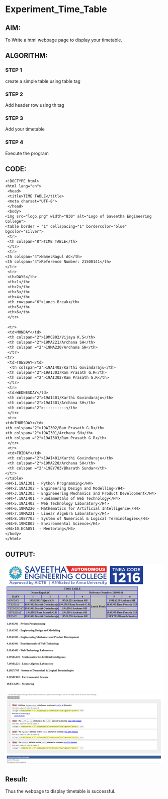 # Experiment_Time_Table

## AIM:
To Write a html webpage page to display your timetable.

## ALGORITHM:
### STEP 1
create a simple table using table tag
### STEP 2
Add header row using th tag
### STEP 3
Add your timetable
### STEP 4
Execute the program

## CODE:
~~~<!DOCTYPE html>
<!DOCTYPE html>
<html lang="en">
 <head>
 <title>TIME TABLE</title>
 <meta charset="UTF-8">
 </head>
 <body>
<img src="logo.png" width="830" alt="Logo of Saveetha Engineering College">
<table border = "1" cellspacing="1" bordercolor="blue" bgcolor="silver">
 <tr>
 <th colspan="8">TIME TABLE</th>
 </tr>
 <tr>
<th colspan="4">Name:Ragul AC</th>
<th colspan="4">Reference Number: 21500141</th>
</tr>
 <tr>
 <th>DAYS</th>
 <th>1</th>
 <th>2</th>
 <th>3</th>
 <th>4</th>
 <th rowspan="6">Lunch Break</th>
 <th>5</th>
 <th>6</th>
 </tr>
 
 <tr>
 <td>MONDAY</td>
 <th colspan="2">19MC802/Vijaya K.S</th>
 <th colspan="2">19MA221/Archana SH</th>
 <th colspan ="2">19MA220/Archana SH</th>
 </tr>
<tr>
 <td>TUESDAY</td>
  <th colspan="2">19AI402/Karthi Govindaraju</th>
 <th colspan="2">19AI303/Ram Prasath G.R</th>
 <th colspan ="2">19AI302/Ram Prasath G.R</th>
 </tr>
 <tr>
 <td>WEDNESDAY</td>
 <th colspan="2">19AI401/Karthi Govindaraju</th>
 <th colspan="2">19AI301/Archana SH</th>
 <th colspan="2">----------</th> 
 </tr>
 <tr>
<td>THURSDAY</td>
<th colspan="2">19AI302/Ram Prasath G.R</th>
<th colspan="2">19AI301/Archana SH</th>
<th colspan ="2">19AI303/Ram Prasath G.R</th>
 </tr>
 <tr>
 <td>FRIDAY</td>
 <th colspan="2">19AI401/Karthi Govindaraju</th>
 <th colspan="2">19MA220/Archana SH</th>
 <th colspan ="2">19EY703/Bharath Sundar</th>
</tr>
</table>
<H4>1.19AI301 - Python Programming</H4>
<H4>2.19AI302 - Engineering Design and Modelling</H4>
<H4>3.19AI303 - Engineeering Mechanics and Product Development</H4>
<H4>4.19AI401 - Fundamentals of Web Technology</H4>
<H4>5.19AI402 - Web Technology Laboratory</H4>
<H4>6.19MA220 - Mathematics for Artificial Intelligence</H4>
<H4>7.19MA221 - Linear Algebra Laboratory</H4>
<H4>8.19EY703 - System of Numerical & Logical Terminologies</H4>
<H4>9.19MC802 - Environmental Science</H4>
<H4>10.ECA051  - Mentoring</H4>
</body>
</html>
~~~
## OUTPUT:
![output](img.png)
![output](HTML_validator.png)

## Result:

Thus the webpage to display timetable is successful.
